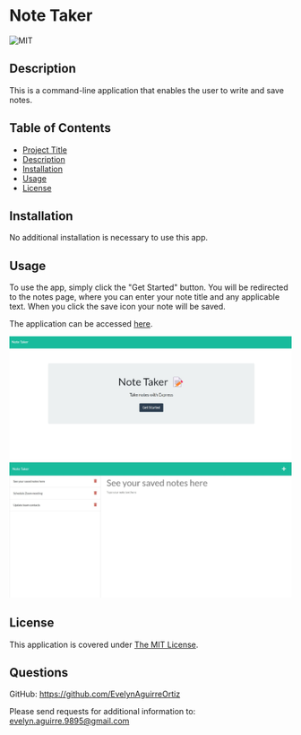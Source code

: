 # Note Taker

![MIT](https://img.shields.io/badge/License-MIT-yellow.svg)

## Description
This is a command-line application that enables the user to write and save notes. 
  

  ## Table of Contents
  - [Project Title](#note-taker)
  - [Description](#description)
  - [Installation](#installation)
  - [Usage](#usage)
  - [License](#license)

## Installation

No additional installation is necessary to use this app.
  
## Usage

To use the app, simply click the "Get Started" button. You will be redirected to the notes page, where you can enter your note title and any applicable text. When you click the save icon your note will be saved. 


<!-- add heroku link -->
The application can be accessed [here](https://guarded-bastion-50474.herokuapp.com/).


<!-- add screenshot -->
![](./assets/images/note-taker-landing-page.jpg)
![](./assets/images/note-taker-notes-page.jpg)

## License
This application is covered under [The MIT License](https://opensource.org/licenses/MIT). 

  
## Questions

GitHub:
<https://github.com/EvelynAguirreOrtiz>

Please send requests for additional information to:
<evelyn.aguirre.9895@gmail.com>
